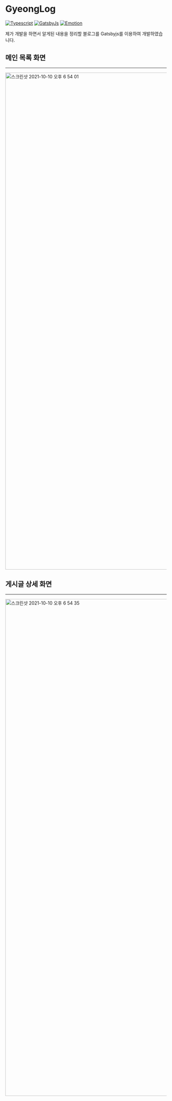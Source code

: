 # GyeongLog

[![Typescript](https://img.shields.io/badge/Typescript-v4.1-blue.svg)](https://www.typescriptlang.org/)
[![GatsbyJs](https://img.shields.io/badge/GatsbyJs-v3.14-purple.svg)](https://www.gatsbyjs.com/)
[![Emotion](https://img.shields.io/badge/Emotion-v3.14-pink.svg)](https://emotion.sh/docs/introduction)

제가 개발을 하면서 알게된 내용을 정리할 블로그를 Gatsbyjs를 이용하여 개발하였습니다.

## 메인 목록 화면

---

<img width="1552" alt="스크린샷 2021-10-10 오후 6 54 01" src="https://user-images.githubusercontent.com/20200820/136690912-433d6ee5-c53d-4850-b0a1-7bc1f6ddbf1c.png">

## 게시글 상세 화면

---

<img width="1552" alt="스크린샷 2021-10-10 오후 6 54 35" src="https://user-images.githubusercontent.com/20200820/136690937-0e8e336b-ae74-4aa6-b696-f229ad2043b8.png">
